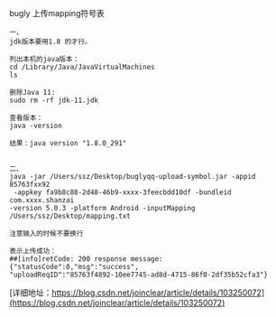 
bugly 上传mapping符号表
```
一、
jdk版本要用1.8 的才行。

列出本机的java版本：
cd /Library/Java/JavaVirtualMachines
ls

删除Java 11:
sudo rm -rf jdk-11.jdk

查看版本：
java -version

结果：java version "1.8.0_291"


二、
java -jar /Users/ssz/Desktop/buglyqq-upload-symbol.jar -appid 85763fxx92
 -appkey fa9b8c88-2d48-46b9-xxxx-3feecbdd10df -bundleid com.xxxx.shanzai 
-version 5.0.3 -platform Android -inputMapping  /Users/ssz/Desktop/mapping.txt

注意输入的时候不要换行

表示上传成功：
##[info]retCode: 200 response message: {"statusCode":0,"msg":"success",
"uploadReqID":"85763f4892-10ee7745-ad8d-4715-86f0-2df35b52cfa3"}

```
[详细地址：https://blog.csdn.net/joinclear/article/details/103250072](https://blog.csdn.net/joinclear/article/details/103250072)